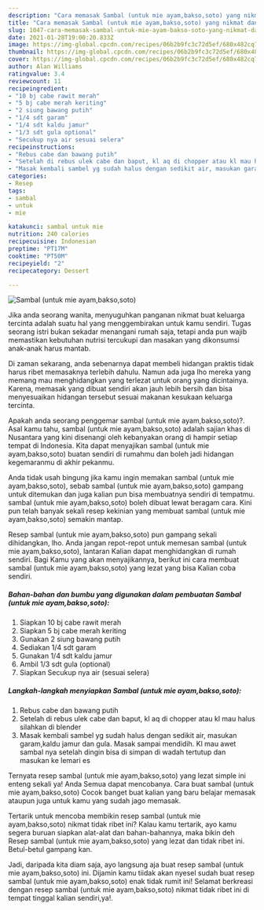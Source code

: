 ```yaml
---
description: "Cara memasak Sambal (untuk mie ayam,bakso,soto) yang nikmat dan Mudah Dibuat"
title: "Cara memasak Sambal (untuk mie ayam,bakso,soto) yang nikmat dan Mudah Dibuat"
slug: 1047-cara-memasak-sambal-untuk-mie-ayam-bakso-soto-yang-nikmat-dan-mudah-dibuat
date: 2021-01-28T19:00:20.833Z
image: https://img-global.cpcdn.com/recipes/06b2b9fc3c72d5ef/680x482cq70/sambal-untuk-mie-ayambaksosoto-foto-resep-utama.jpg
thumbnail: https://img-global.cpcdn.com/recipes/06b2b9fc3c72d5ef/680x482cq70/sambal-untuk-mie-ayambaksosoto-foto-resep-utama.jpg
cover: https://img-global.cpcdn.com/recipes/06b2b9fc3c72d5ef/680x482cq70/sambal-untuk-mie-ayambaksosoto-foto-resep-utama.jpg
author: Alan Williams
ratingvalue: 3.4
reviewcount: 11
recipeingredient:
- "10 bj cabe rawit merah"
- "5 bj cabe merah keriting"
- "2 siung bawang putih"
- "1/4 sdt garam"
- "1/4 sdt kaldu jamur"
- "1/3 sdt gula optional"
- "Secukup nya air sesuai selera"
recipeinstructions:
- "Rebus cabe dan bawang putih"
- "Setelah di rebus ulek cabe dan baput, kl aq di chopper atau kl mau halus silahkan di blender"
- "Masak kembali sambel yg sudah halus dengan sedikit air, masukan garam,kaldu jamur dan gula. Masak sampai mendidih. Kl mau awet sambal nya setelah dingin bisa di simpan di wadah tertutup dan masukan ke lemari es"
categories:
- Resep
tags:
- sambal
- untuk
- mie

katakunci: sambal untuk mie 
nutrition: 240 calories
recipecuisine: Indonesian
preptime: "PT17M"
cooktime: "PT50M"
recipeyield: "2"
recipecategory: Dessert

---
```



![Sambal (untuk mie ayam,bakso,soto)](https://img-global.cpcdn.com/recipes/06b2b9fc3c72d5ef/680x482cq70/sambal-untuk-mie-ayambaksosoto-foto-resep-utama.jpg)

Jika anda seorang wanita, menyuguhkan panganan nikmat buat keluarga tercinta adalah suatu hal yang menggembirakan untuk kamu sendiri. Tugas seorang istri bukan sekadar menangani rumah saja, tetapi anda pun wajib memastikan kebutuhan nutrisi tercukupi dan masakan yang dikonsumsi anak-anak harus mantab.

Di zaman  sekarang, anda sebenarnya dapat membeli hidangan praktis tidak harus ribet memasaknya terlebih dahulu. Namun ada juga lho mereka yang memang mau menghidangkan yang terlezat untuk orang yang dicintainya. Karena, memasak yang dibuat sendiri akan jauh lebih bersih dan bisa menyesuaikan hidangan tersebut sesuai makanan kesukaan keluarga tercinta. 



Apakah anda seorang penggemar sambal (untuk mie ayam,bakso,soto)?. Asal kamu tahu, sambal (untuk mie ayam,bakso,soto) adalah sajian khas di Nusantara yang kini disenangi oleh kebanyakan orang di hampir setiap tempat di Indonesia. Kita dapat menyajikan sambal (untuk mie ayam,bakso,soto) buatan sendiri di rumahmu dan boleh jadi hidangan kegemaranmu di akhir pekanmu.

Anda tidak usah bingung jika kamu ingin memakan sambal (untuk mie ayam,bakso,soto), sebab sambal (untuk mie ayam,bakso,soto) gampang untuk ditemukan dan juga kalian pun bisa membuatnya sendiri di tempatmu. sambal (untuk mie ayam,bakso,soto) boleh dibuat lewat beragam cara. Kini pun telah banyak sekali resep kekinian yang membuat sambal (untuk mie ayam,bakso,soto) semakin mantap.

Resep sambal (untuk mie ayam,bakso,soto) pun gampang sekali dihidangkan, lho. Anda jangan repot-repot untuk memesan sambal (untuk mie ayam,bakso,soto), lantaran Kalian dapat menghidangkan di rumah sendiri. Bagi Kamu yang akan menyajikannya, berikut ini cara membuat sambal (untuk mie ayam,bakso,soto) yang lezat yang bisa Kalian coba sendiri.

<!--inarticleads1-->

##### Bahan-bahan dan bumbu yang digunakan dalam pembuatan Sambal (untuk mie ayam,bakso,soto):

1. Siapkan 10 bj cabe rawit merah
1. Siapkan 5 bj cabe merah keriting
1. Gunakan 2 siung bawang putih
1. Sediakan 1/4 sdt garam
1. Gunakan 1/4 sdt kaldu jamur
1. Ambil 1/3 sdt gula (optional)
1. Siapkan Secukup nya air (sesuai selera)




<!--inarticleads2-->

##### Langkah-langkah menyiapkan Sambal (untuk mie ayam,bakso,soto):

1. Rebus cabe dan bawang putih
1. Setelah di rebus ulek cabe dan baput, kl aq di chopper atau kl mau halus silahkan di blender
1. Masak kembali sambel yg sudah halus dengan sedikit air, masukan garam,kaldu jamur dan gula. Masak sampai mendidih. Kl mau awet sambal nya setelah dingin bisa di simpan di wadah tertutup dan masukan ke lemari es




Ternyata resep sambal (untuk mie ayam,bakso,soto) yang lezat simple ini enteng sekali ya! Anda Semua dapat mencobanya. Cara buat sambal (untuk mie ayam,bakso,soto) Cocok banget buat kalian yang baru belajar memasak ataupun juga untuk kamu yang sudah jago memasak.

Tertarik untuk mencoba membikin resep sambal (untuk mie ayam,bakso,soto) nikmat tidak ribet ini? Kalau kamu tertarik, ayo kamu segera buruan siapkan alat-alat dan bahan-bahannya, maka bikin deh Resep sambal (untuk mie ayam,bakso,soto) yang lezat dan tidak ribet ini. Betul-betul gampang kan. 

Jadi, daripada kita diam saja, ayo langsung aja buat resep sambal (untuk mie ayam,bakso,soto) ini. Dijamin kamu tiidak akan nyesel sudah buat resep sambal (untuk mie ayam,bakso,soto) enak tidak rumit ini! Selamat berkreasi dengan resep sambal (untuk mie ayam,bakso,soto) nikmat tidak ribet ini di tempat tinggal kalian sendiri,ya!.

